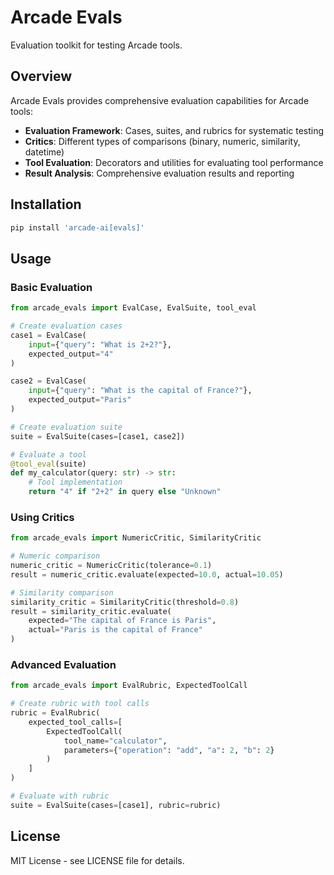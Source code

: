 # Arcade Evals

Evaluation toolkit for testing Arcade tools.

## Overview

Arcade Evals provides comprehensive evaluation capabilities for Arcade tools:

- **Evaluation Framework**: Cases, suites, and rubrics for systematic testing
- **Critics**: Different types of comparisons (binary, numeric, similarity, datetime)
- **Tool Evaluation**: Decorators and utilities for evaluating tool performance
- **Result Analysis**: Comprehensive evaluation results and reporting

## Installation

```bash
pip install 'arcade-ai[evals]'
```

## Usage

### Basic Evaluation

```python
from arcade_evals import EvalCase, EvalSuite, tool_eval

# Create evaluation cases
case1 = EvalCase(
    input={"query": "What is 2+2?"},
    expected_output="4"
)

case2 = EvalCase(
    input={"query": "What is the capital of France?"},
    expected_output="Paris"
)

# Create evaluation suite
suite = EvalSuite(cases=[case1, case2])

# Evaluate a tool
@tool_eval(suite)
def my_calculator(query: str) -> str:
    # Tool implementation
    return "4" if "2+2" in query else "Unknown"
```

### Using Critics

```python
from arcade_evals import NumericCritic, SimilarityCritic

# Numeric comparison
numeric_critic = NumericCritic(tolerance=0.1)
result = numeric_critic.evaluate(expected=10.0, actual=10.05)

# Similarity comparison
similarity_critic = SimilarityCritic(threshold=0.8)
result = similarity_critic.evaluate(
    expected="The capital of France is Paris",
    actual="Paris is the capital of France"
)
```

### Advanced Evaluation

```python
from arcade_evals import EvalRubric, ExpectedToolCall

# Create rubric with tool calls
rubric = EvalRubric(
    expected_tool_calls=[
        ExpectedToolCall(
            tool_name="calculator",
            parameters={"operation": "add", "a": 2, "b": 2}
        )
    ]
)

# Evaluate with rubric
suite = EvalSuite(cases=[case1], rubric=rubric)
```

## License

MIT License - see LICENSE file for details.
